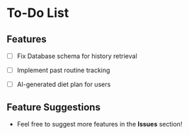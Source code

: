
# To-Do List

##  Features  
- [ ] Fix Database schema for history retrieval  
- [ ] Implement past routine tracking  
- [ ] AI-generated diet plan for users  


##  Feature Suggestions  
- Feel free to suggest more features in the **Issues** section!  
